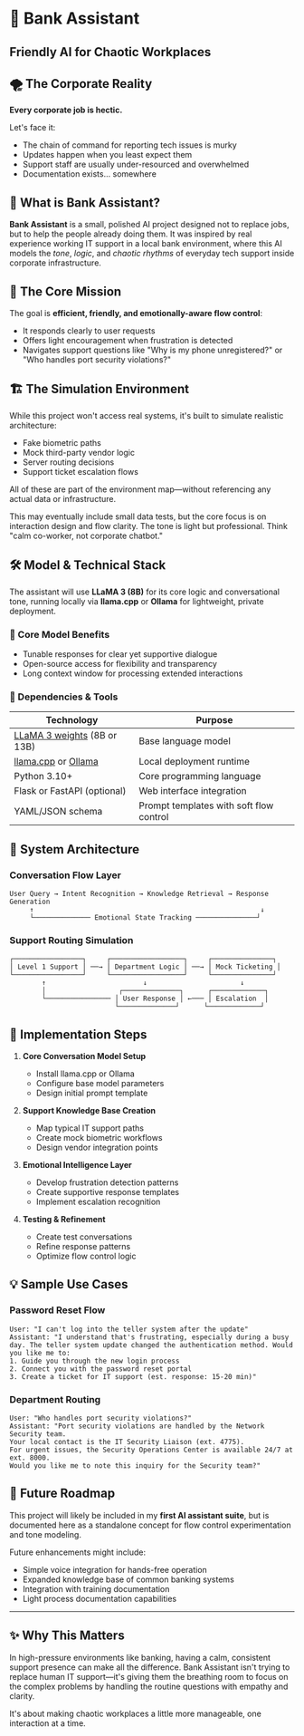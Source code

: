# 🏦 Bank Assistant
## Friendly AI for Chaotic Workplaces

## 🌪️ The Corporate Reality

**Every corporate job is hectic.** 

Let's face it:
- The chain of command for reporting tech issues is murky
- Updates happen when you least expect them
- Support staff are usually under-resourced and overwhelmed
- Documentation exists... somewhere

## 💼 What is Bank Assistant?

**Bank Assistant** is a small, polished AI project designed not to replace jobs, but to help the people already doing them. It was inspired by real experience working IT support in a local bank environment, where this AI models the *tone*, *logic*, and *chaotic rhythms* of everyday tech support inside corporate infrastructure.

## 🎯 The Core Mission

The goal is **efficient, friendly, and emotionally-aware flow control**:
- It responds clearly to user requests
- Offers light encouragement when frustration is detected
- Navigates support questions like "Why is my phone unregistered?" or "Who handles port security violations?"

## 🏗️ The Simulation Environment

While this project won't access real systems, it's built to simulate realistic architecture:
- Fake biometric paths
- Mock third-party vendor logic
- Server routing decisions
- Support ticket escalation flows

All of these are part of the environment map—without referencing any actual data or infrastructure.

This may eventually include small data tests, but the core focus is on interaction design and flow clarity. The tone is light but professional. Think "calm co-worker, not corporate chatbot."

## 🛠️ Model & Technical Stack

The assistant will use **LLaMA 3 (8B)** for its core logic and conversational tone, running locally via **llama.cpp** or **Ollama** for lightweight, private deployment.

### 🧠 Core Model Benefits

- Tunable responses for clear yet supportive dialogue
- Open-source access for flexibility and transparency
- Long context window for processing extended interactions

### 🔧 Dependencies & Tools

| Technology | Purpose |
|------------|---------|
| [LLaMA 3 weights](https://huggingface.co/meta-llama) (8B or 13B) | Base language model |
| [llama.cpp](https://github.com/ggerganov/llama.cpp) or [Ollama](https://ollama.com) | Local deployment runtime |
| Python 3.10+ | Core programming language |
| Flask or FastAPI (optional) | Web interface integration |
| YAML/JSON schema | Prompt templates with soft flow control |

## 🔮 System Architecture

### Conversation Flow Layer

```
User Query → Intent Recognition → Knowledge Retrieval → Response Generation
     ↑                                                        ↓
     └────────────── Emotional State Tracking ───────────────┘
```

### Support Routing Simulation

```
┌─────────────────┐     ┌──────────────────┐     ┌───────────────┐
│ Level 1 Support │ ──→ │ Department Logic │ ──→ │ Mock Ticketing │
└─────────────────┘     └──────────────────┘     └───────────────┘
        ↑                        ↓                       ↓
        │                  ┌──────────────┐      ┌─────────────┐
        └──────────────── │ User Response │ ←─── │ Escalation  │
                          └──────────────┘      └─────────────┘
```

## 🚀 Implementation Steps

1. **Core Conversation Model Setup**
   - Install llama.cpp or Ollama
   - Configure base model parameters
   - Design initial prompt template

2. **Support Knowledge Base Creation**
   - Map typical IT support paths
   - Create mock biometric workflows
   - Design vendor integration points

3. **Emotional Intelligence Layer**
   - Develop frustration detection patterns
   - Create supportive response templates
   - Implement escalation recognition

4. **Testing & Refinement**
   - Create test conversations
   - Refine response patterns
   - Optimize flow control logic

## 💡 Sample Use Cases

### Password Reset Flow
```
User: "I can't log into the teller system after the update"
Assistant: "I understand that's frustrating, especially during a busy day. The teller system update changed the authentication method. Would you like me to:
1. Guide you through the new login process
2. Connect you with the password reset portal
3. Create a ticket for IT support (est. response: 15-20 min)"
```

### Department Routing
```
User: "Who handles port security violations?"
Assistant: "Port security violations are handled by the Network Security team. 
Your local contact is the IT Security Liaison (ext. 4775). 
For urgent issues, the Security Operations Center is available 24/7 at ext. 8000.
Would you like me to note this inquiry for the Security team?"
```

## 🔮 Future Roadmap

This project will likely be included in my **first AI assistant suite**, but is documented here as a standalone concept for flow control experimentation and tone modeling.

Future enhancements might include:
- Simple voice integration for hands-free operation
- Expanded knowledge base of common banking systems
- Integration with training documentation
- Light process documentation capabilities

---

## ✨ Why This Matters

In high-pressure environments like banking, having a calm, consistent support presence can make all the difference. Bank Assistant isn't trying to replace human IT support—it's giving them the breathing room to focus on the complex problems by handling the routine questions with empathy and clarity.

It's about making chaotic workplaces a little more manageable, one interaction at a time.
